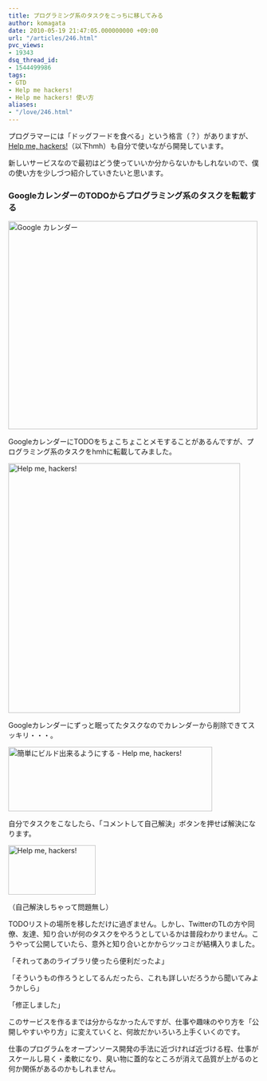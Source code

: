 ```yaml
---
title: プログラミング系のタスクをこっちに移してみる
author: komagata
date: 2010-05-19 21:47:05.000000000 +09:00
url: "/articles/246.html"
pvc_views:
- 19343
dsq_thread_id:
- 1544499986
tags:
- GTD
- Help me hackers!
- Help me hackers! 使い方
aliases:
- "/love/246.html"
---
```

プログラマーには「ドッグフードを食べる」という格言（？）がありますが、[Help me, hackers!][1]（以下hmh）も自分で使いながら開発しています。

新しいサービスなので最初はどう使っていいか分からないかもしれないので、僕の使い方を少しづつ紹介していきたいと思います。

### GoogleカレンダーのTODOからプログラミング系のタスクを転載する


  <a href="http://www.flickr.com/photos/komagata/4620863983/" title="Google カレンダー by komagata, on Flickr"><img src="http://farm5.static.flickr.com/4031/4620863983_e4e57f415b.jpg" width="500" height="417" alt="Google カレンダー" /></a>


GoogleカレンダーにTODOをちょこちょことメモすることがあるんですが、プログラミング系のタスクをhmhに転載してみました。


  <a href="http://www.flickr.com/photos/komagata/4621558352/" title="Help me, hackers! by komagata, on Flickr"><img src="http://farm5.static.flickr.com/4035/4621558352_8e3c16f7b6.jpg" width="465" height="500" alt="Help me, hackers!" /></a>


Googleカレンダーにずっと眠ってたタスクなのでカレンダーから削除できてスッキリ・・・。


  <a href="http://www.flickr.com/photos/komagata/4620923537/" title="簡単にビルド出来るようにする - Help me, hackers! by komagata, on Flickr"><img src="http://farm4.static.flickr.com/3395/4620923537_fd155c01ba_o.png" width="409" height="129" alt="簡単にビルド出来るようにする - Help me, hackers!" /></a>


自分でタスクをこなしたら、「コメントして自己解決」ボタンを押せば解決になります。


  <a href="http://www.flickr.com/photos/komagata/4621534958/" title="Help me, hackers! by komagata, on Flickr"><img src="http://farm5.static.flickr.com/4006/4621534958_c9e5b8af65_o.png" width="175" height="99" alt="Help me, hackers!" /></a>


（自己解決しちゃって問題無し）

TODOリストの場所を移しただけに過ぎません。しかし、TwitterのTLの方や同僚、友達、知り合いが何のタスクをやろうとしているかは普段わかりません。こうやって公開していたら、意外と知り合いとかからツッコミが結構入りました。

「それってあのライブラリ使ったら便利だったよ」

「そういうもの作ろうとしてるんだったら、これも詳しいだろうから聞いてみようかしら」

「修正しました」

このサービスを作るまでは分からなかったんですが、仕事や趣味のやり方を「公開しやすいやり方」に変えていくと、何故だかいろいろ上手くいくのです。

仕事のプログラムをオープンソース開発の手法に近づければ近づける程、仕事がスケールし易く・柔軟になり、臭い物に蓋的なところが消えて品質が上がるのと何か関係があるのかもしれません。

 [1]: http://help-me-hackers.com/
